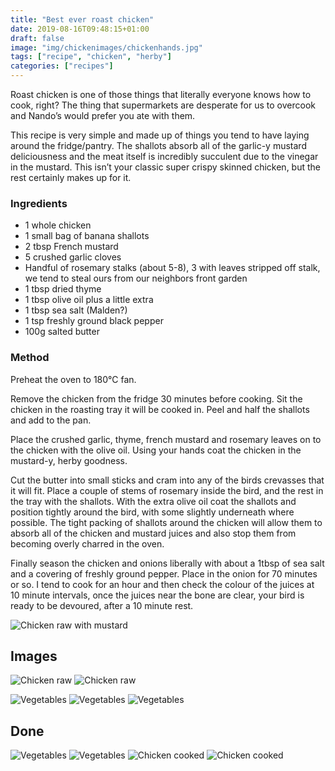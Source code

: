```yaml
---
title: "Best ever roast chicken"
date: 2019-08-16T09:48:15+01:00
draft: false
image: "img/chickenimages/chickenhands.jpg"
tags: ["recipe", "chicken", "herby"]
categories: ["recipes"]
---
```


Roast chicken is one of those things that literally everyone knows how to cook, right? The thing that supermarkets are desperate for us to overcook and Nando’s would prefer you ate with them. 

<!--more-->

This recipe is very simple and made up of things you tend to have laying around the fridge/pantry. The shallots absorb all of the garlic-y mustard deliciousness and the meat itself is incredibly succulent due to the vinegar in the mustard. This isn’t your classic super crispy skinned chicken, but the rest certainly makes up for it. 

### Ingredients

- 1 whole chicken 
- 1 small bag of banana shallots
- 2 tbsp French mustard
- 5 crushed garlic cloves
- Handful of rosemary stalks (about 5-8), 3 with leaves stripped off stalk, we tend to steal ours from our neighbors front garden 
- 1 tbsp dried thyme 
- 1 tbsp olive oil plus a little extra
- 1 tbsp sea salt (Malden?)
- 1 tsp freshly ground black pepper
- 100g salted butter

### Method

Preheat the oven to 180°C fan.

Remove the chicken from the fridge 30 minutes before cooking. 
Sit the chicken in the roasting tray it will be cooked in. Peel and half the shallots and add to the pan. 

Place the crushed garlic, thyme, french mustard and rosemary leaves on to the chicken with the olive oil. Using your hands coat the chicken in the mustard-y, herby goodness.  

Cut the butter into small sticks and cram into any of the birds crevasses that it will fit. 
Place a couple of stems of rosemary inside the bird, and the rest in the tray with the shallots. 
With the extra olive oil coat the shallots and position tightly around the bird, with some slightly underneath where possible. The tight packing of shallots around the chicken will allow them to absorb all of the chicken and mustard juices and also stop them from becoming overly charred in the oven. 

Finally season the chicken and onions liberally with about a 1tbsp of sea salt and a covering of freshly ground pepper.
Place in the onion for 70 minutes or so. I tend to cook for an hour and then check the colour of the juices at 10 minute intervals, once the juices near the bone are clear, your bird is ready to be devoured, after a 10 minute rest. 




![Chicken raw with mustard](/img/chickenimages/raw1.jpg)

## Images
![Chicken raw](/img/chickenimages/chickenhands.jpg)
![Chicken raw](/img/chickenraw1.JPG)

![Vegetables](/img/chickenimages/tats.jpg)
![Vegetables](/img/chickenimages/toms.jpg)
![Vegetables](/img/chickenimages/shallot.jpg)

## Done

![Vegetables](/img/chickenimages/veg1.jpg)
![Vegetables](/img/chickenimages/veg2.jpg)
![Chicken cooked](/img/chickenimages/cooked1.jpg)
![Chicken cooked](/img/chickenimages/cooked2.jpg)

